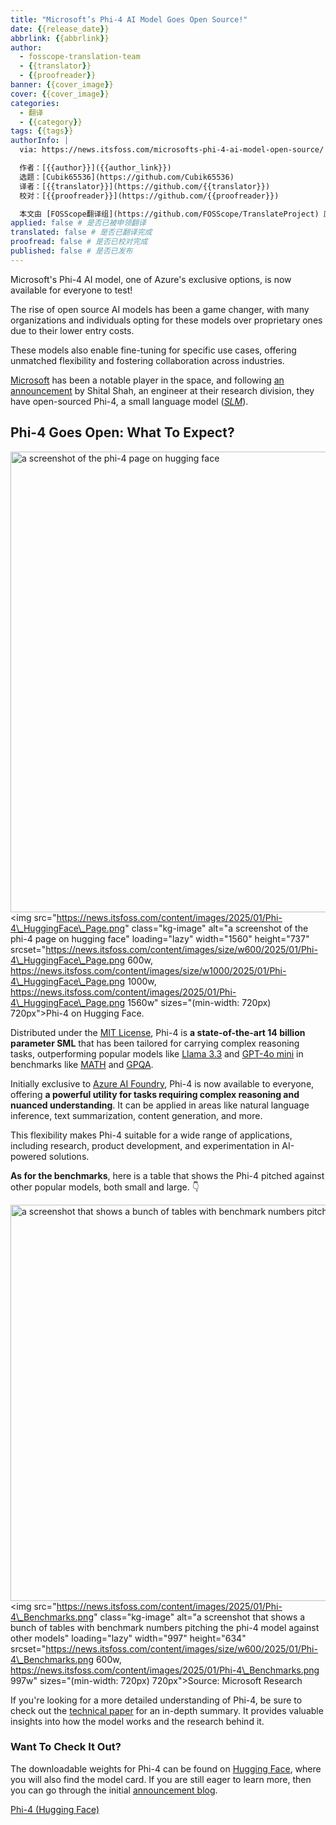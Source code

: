 ```yaml
---
title: "Microsoft’s Phi-4 AI Model Goes Open Source!"
date: {{release_date}}
abbrlink: {{abbrlink}}
author:
  - fosscope-translation-team
  - {{translator}}
  - {{proofreader}}
banner: {{cover_image}}
cover: {{cover_image}}
categories:
  - 翻译
  - {{category}}
tags: {{tags}}
authorInfo: |
  via: https://news.itsfoss.com/microsofts-phi-4-ai-model-open-source/

  作者：[{{author}}]({{author_link}})
  选题：[Cubik65536](https://github.com/Cubik65536)
  译者：[{{translator}}](https://github.com/{{translator}})
  校对：[{{proofreader}}](https://github.com/{{proofreader}})

  本文由 [FOSScope翻译组](https://github.com/FOSScope/TranslateProject) 原创编译，[开源观察](https://fosscope.com/) 荣誉推出
applied: false # 是否已被申领翻译
translated: false # 是否已翻译完成
proofread: false # 是否已校对完成
published: false # 是否已发布
---
```


<!-- 所有以 `{{variable}}` 形式展现的内容都需要替换为实际内容 -->

Microsoft's Phi-4 AI model, one of Azure's exclusive options, is now available for everyone to test!

<!-- more -->

The rise of open source AI models has been a game changer, with many organizations and individuals opting for these models over proprietary ones due to their lower entry costs.

These models also enable fine-tuning for specific use cases, offering unmatched flexibility and fostering collaboration across industries.

[Microsoft](https://www.microsoft.com/) has been a notable player in the space, and following [an announcement](https://x.com/sytelus/status/1877015492126220594) by Shital Shah, an engineer at their research division, they have open-sourced Phi-4, a small language model ([*SLM*](https://www.ibm.com/think/topics/small-language-models)).

## Phi-4 Goes Open: What To Expect?

<img alt="a screenshot of the phi-4 page on hugging face" height="737" width="1560" />\<img src="https://news.itsfoss.com/content/images/2025/01/Phi-4\_HuggingFace\_Page.png" class="kg-image" alt="a screenshot of the phi-4 page on hugging face" loading="lazy" width="1560" height="737" srcset="https://news.itsfoss.com/content/images/size/w600/2025/01/Phi-4\_HuggingFace\_Page.png 600w, https://news.itsfoss.com/content/images/size/w1000/2025/01/Phi-4\_HuggingFace\_Page.png 1000w, https://news.itsfoss.com/content/images/2025/01/Phi-4\_HuggingFace\_Page.png 1560w" sizes="(min-width: 720px) 720px"\>Phi-4 on Hugging Face.

Distributed under the [MIT License](https://opensource.org/license/mit), Phi-4 is **a state-of-the-art 14 billion parameter SML** that has been tailored for carrying complex reasoning tasks, outperforming popular models like [Llama 3.3](https://www.llama.com/docs/model-cards-and-prompt-formats/llama3_3/) and [GPT-4o mini](https://openai.com/index/gpt-4o-mini-advancing-cost-efficient-intelligence/) in benchmarks like [MATH](https://arxiv.org/abs/2103.03874) and [GPQA](https://arxiv.org/abs/2311.12022).

Initially exclusive to [Azure AI Foundry](https://ai.azure.com/), Phi-4 is now available to everyone, offering **a powerful utility for tasks requiring complex reasoning and nuanced understanding**. It can be applied in areas like natural language inference, text summarization, content generation, and more.

This flexibility makes Phi-4 suitable for a wide range of applications, including research, product development, and experimentation in AI-powered solutions.

**As for the benchmarks**, here is a table that shows the Phi-4 pitched against other popular models, both small and large. 👇

<img alt="a screenshot that shows a bunch of tables with benchmark numbers pitching the phi-4 model against other models" height="634" width="997" />\<img src="https://news.itsfoss.com/content/images/2025/01/Phi-4\_Benchmarks.png" class="kg-image" alt="a screenshot that shows a bunch of tables with benchmark numbers pitching the phi-4 model against other models" loading="lazy" width="997" height="634" srcset="https://news.itsfoss.com/content/images/size/w600/2025/01/Phi-4\_Benchmarks.png 600w, https://news.itsfoss.com/content/images/2025/01/Phi-4\_Benchmarks.png 997w" sizes="(min-width: 720px) 720px"\>Source: Microsoft Research

If you're looking for a more detailed understanding of Phi-4, be sure to check out the [technical paper](https://arxiv.org/pdf/2412.08905) for an in-depth summary. It provides valuable insights into how the model works and the research behind it.

### Want To Check It Out?

The downloadable weights for Phi-4 can be found on [Hugging Face](https://huggingface.co/microsoft/phi-4), where you will also find the model card. If you are still eager to learn more, then you can go through the initial [announcement blog](https://techcommunity.microsoft.com/blog/aiplatformblog/introducing-phi-4-microsoft%E2%80%99s-newest-small-language-model-specializing-in-comple/4357090).

[Phi-4 (Hugging Face)](https://huggingface.co/microsoft/phi-4)
